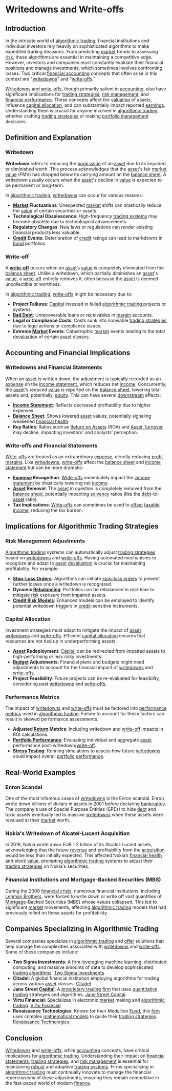 # Writedowns and Write-offs

## Introduction

In the intricate world of [algorithmic trading](../a/algorithmic_trading.md), financial institutions and individual investors rely heavily on sophisticated algorithms to make expedited trading decisions. From predicting [market](../m/market.md) trends to assessing [risk](../r/risk.md), these algorithms are essential in maintaining a competitive edge. However, investors and companies must constantly evaluate their financial positions and manage investments, which sometimes involves confronting losses. Two critical [financial accounting](../f/financial_accounting.md) concepts that often arise in this context are "[writedowns](../w/writedowns_in_trading.md)" and "[write-offs](../w/write-offs_in_trading.md)."

[Writedowns](../w/writedowns_in_trading.md) and [write-offs](../w/write-offs_in_trading.md), though primarily salient in [accounting](../a/accounting.md), also have significant implications for [trading strategies](../t/trading_strategies.md), [risk management](../r/risk_management.md), and [financial performance](../f/financial_performance.md). These concepts affect the [valuation](../v/valuation.md) of assets, influence [capital allocation](../c/capital_allocation.md), and can substantially impact reported [earnings](../e/earnings.md). Understanding them is crucial for anyone involved in [algorithmic trading](../a/algorithmic_trading.md), whether crafting [trading strategies](../t/trading_strategies.md) or making [portfolio management](../p/portfolio_management.md) decisions.

## Definition and Explanation

### Writedown

**Writedown** refers to reducing the [book value](../b/book_value.md) of an [asset](../a/asset.md) due to its impaired or diminished worth. This process acknowledges that the [asset](../a/asset.md)'s fair [market value](../m/market_value.md) (FMV) has dropped below its carrying amount on the [balance sheet](../b/balance_sheet.md). A writedown usually occurs when the [asset](../a/asset.md)'s decline in [value](../v/value.md) is expected to be permanent or long-term.

In [algorithmic trading](../a/algorithmic_trading.md), [writedowns](../w/writedowns_in_trading.md) can occur for various reasons:

- **[Market](../m/market.md) Fluctuations**: Unexpected [market](../m/market.md) shifts can drastically reduce the [value](../v/value.md) of certain securities or assets.
- **Technological Obsolescence**: High-frequency [trading systems](../t/trading_systems.md) may become obsolete due to technological advancements.
- **Regulatory Changes**: New laws or regulations can render existing financial products less valuable.
- **[Credit](../c/credit.md) Events**: Deterioration of [credit](../c/credit.md) ratings can lead to markdowns in [bond](../b/bond.md) portfolios.

### Write-off

A **[write-off](../w/write-off.md)** occurs when an [asset](../a/asset.md)’s [value](../v/value.md) is completely eliminated from the [balance sheet](../b/balance_sheet.md). Unlike a writedown, which partially diminishes an [asset](../a/asset.md)'s [value](../v/value.md), a [write-off](../w/write-off.md) entirely removes it, often because the [asset](../a/asset.md) is deemed uncollectible or worthless.

In [algorithmic trading](../a/algorithmic_trading.md), [write-offs](../w/write-offs_in_trading.md) might be necessary due to:

- **Project Failures**: [Capital](../c/capital.md) invested in failed [algorithmic trading](../a/algorithmic_trading.md) projects or systems.
- **[Bad Debt](../b/bad_debt.md)**: Unrecoverable loans or receivables in [margin](../m/margin.md) accounts.
- **Legal or Compliance Costs**: Costs sunk into nonviable [trading strategies](../t/trading_strategies.md) due to legal actions or compliance issues.
- **Extreme [Market](../m/market.md) Events**: Catastrophic [market](../m/market.md) events leading to the total [devaluation](../d/devaluation.md) of certain [asset](../a/asset.md) classes.

## Accounting and Financial Implications

### Writedowns and Financial Statements

When an [asset](../a/asset.md) is written down, the adjustment is typically recorded as an [expense](../e/expense.md) on the [income statement](../i/income_statement.md), which reduces net [income](../i/income.md). Concurrently, the [asset](../a/asset.md)'s reduced [value](../v/value.md) is reported on the [balance sheet](../b/balance_sheet.md), lowering total assets and, potentially, [equity](../e/equity.md). This can have several [downstream](../d/downstream.md) effects:

- **[Income Statement](../i/income_statement.md)**: Reflects decreased profitability due to higher expenses.
- **[Balance Sheet](../b/balance_sheet.md)**: Shows lowered [asset](../a/asset.md) values, potentially signaling weakened [financial health](../f/financial_health.md).
- **Key Ratios**: Ratios such as [Return on Assets](../r/return_on_assets_(roa).md) (ROA) and [Asset Turnover](../a/asset_turnover.md) may decline, impacting investors' and analysts’ perception.

### Write-offs and Financial Statements

[Write-offs](../w/write-offs_in_trading.md) are treated as an extraordinary [expense](../e/expense.md), directly reducing [profit margins](../p/profit_margins_in_trading.md). Like [writedowns](../w/writedowns_in_trading.md), [write-offs](../w/write-offs_in_trading.md) affect the [balance sheet](../b/balance_sheet.md) and [income statement](../i/income_statement.md) but can be more dramatic:

- **[Expense](../e/expense.md) Recognition**: [Write-offs](../w/write-offs_in_trading.md) immediately impact the [income statement](../i/income_statement.md) by drastically lowering net [income](../i/income.md).
- **[Asset](../a/asset.md) Removal**: The [asset](../a/asset.md) in question is completely removed from the [balance sheet](../b/balance_sheet.md), potentially impacting [solvency](../s/solvency.md) ratios (like the [debt](../d/debt.md)-to-[asset](../a/asset.md) ratio).
- **Tax Implications**: [Write-offs](../w/write-offs_in_trading.md) can sometimes be used to [offset](../o/offset.md) [taxable income](../t/taxable_income.md), reducing the tax burden.

## Implications for Algorithmic Trading Strategies

### Risk Management Adjustments

[Algorithmic trading](../a/algorithmic_trading.md) systems can automatically adjust [trading strategies](../t/trading_strategies.md) based on [writedowns](../w/writedowns_in_trading.md) and [write-offs](../w/write-offs_in_trading.md). Having automated mechanisms to recognize and adapt to [asset](../a/asset.md) [devaluation](../d/devaluation.md) is crucial for maintaining profitability. For example:

- **[Stop-Loss Orders](../s/stop-loss_orders.md)**: Algorithms can initiate [stop-loss orders](../s/stop-loss_orders.md) to prevent further losses once a writedown is recognized.
- **Dynamic [Rebalancing](../r/rebalancing.md)**: Portfolios can be rebalanced in real-time to mitigate [risk](../r/risk.md) exposure from impaired assets.
- **[Credit Risk Models](../c/credit_risk_models.md)**: Enhanced models can be employed to identify potential writedown triggers in [credit](../c/credit.md)-sensitive instruments.

### Capital Allocation

Investment strategies must adapt to mitigate the impact of [asset](../a/asset.md) [writedowns](../w/writedowns_in_trading.md) and [write-offs](../w/write-offs_in_trading.md). Efficient [capital allocation](../c/capital_allocation.md) ensures that resources are not tied up in underperforming assets.

- **[Asset](../a/asset.md) Redeployment**: [Capital](../c/capital.md) can be redirected from impaired assets to high-performing or less risky investments.
- **[Budget](../b/budget.md) Adjustments**: Financial plans and budgets might need adjustments to account for the financial impact of [writedowns](../w/writedowns_in_trading.md) and [write-offs](../w/write-offs_in_trading.md).
- **Project Feasibility**: Future projects can be re-evaluated for feasibility, considering past [writedowns](../w/writedowns_in_trading.md) and [write-offs](../w/write-offs_in_trading.md).

### Performance Metrics

The impact of [writedowns](../w/writedowns_in_trading.md) and [write-offs](../w/write-offs_in_trading.md) must be factored into [performance metrics](../p/performance_metrics.md) used in [algorithmic trading](../a/algorithmic_trading.md). Failure to account for these factors can result in skewed performance assessments.

- **Adjusted [Return](../r/return.md) Metrics**: Including writedown and [write-off](../w/write-off.md) impacts in ROI calculations.
- **[Portfolio Performance](../p/portfolio_performance.md)**: Evaluating individual and aggregate [asset](../a/asset.md) performance post-writedown/[write-off](../w/write-off.md).
- **[Stress Testing](../s/stress_testing_in_trading.md)**: Running simulations to assess how future [writedowns](../w/writedowns_in_trading.md) could impact overall [portfolio performance](../p/portfolio_performance.md).

## Real-World Examples

### Enron Scandal

One of the most infamous cases of [writedowns](../w/writedowns_in_trading.md) is the Enron scandal. Enron wrote down billions of dollars in assets in 2001 before declaring [bankruptcy](../b/bankruptcy.md). The company's use of Special Purpose Entities (SPEs) to hide [debt](../d/debt.md) and toxic assets eventually led to massive [writedowns](../w/writedowns_in_trading.md) when these assets were revalued at their [market](../m/market.md) worth.

### Nokia's Writedown of Alcatel-Lucent Acquisition

In 2018, Nokia wrote down EUR 1.2 billion of its Alcatel-Lucent assets, acknowledging that the future [revenue](../r/revenue.md) and profitability from the [acquisition](../a/acquisition.md) would be less than initially expected. This affected Nokia’s [financial health](../f/financial_health.md) and stock [value](../v/value.md), prompting [algorithmic trading](../a/algorithmic_trading.md) systems to adjust their [trading strategies](../t/trading_strategies.md) on Nokia's securities.

### Financial Institutions and Mortgage-Backed Securities (MBS)

During the 2008 [financial crisis](../f/financial_crisis.md), numerous financial institutions, including [Lehman Brothers](../l/lehman_brothers.md), were forced to write down or write off vast quantities of [Mortgage](../m/mortgage.md)-Backed Securities (MBS) whose values collapsed. This led to significant [market](../m/market.md) movements, affecting [algorithmic trading](../a/algorithmic_trading.md) models that had previously relied on these assets for profitability.

## Companies Specializing in Algorithmic Trading

Several companies specialize in [algorithmic trading](../a/algorithmic_trading.md) and [offer](../o/offer.md) solutions that help manage the complexities associated with [writedowns](../w/writedowns_in_trading.md) and [write-offs](../w/write-offs_in_trading.md). Some of these companies include:

- **Two Sigma Investments**: A [firm](../f/firm.md) leveraging [machine learning](../m/machine_learning.md), distributed computing, and massive amounts of data to develop sophisticated [trading algorithms](../t/trading_algorithms.md).
  [Two Sigma Investments](https://www.twosigma.com/)
- **Citadel**: A global financial institution employing algorithms for trading across various [asset](../a/asset.md) classes.
  [Citadel](https://www.citadel.com/)
- **Jane Street [Capital](../c/capital.md)**: A [proprietary trading](../p/proprietary_trading.md) [firm](../f/firm.md) that uses [quantitative trading](../q/quantitative_trading.md) strategies and algorithms.
  [Jane Street Capital](https://www.janestreet.com/)
- **Virtu Financial**: Specializes in electronic [market](../m/market.md) making and [algorithmic trading](../a/algorithmic_trading.md).
  [Virtu Financial](https://www.virtu.com/)
- **Renaissance Technologies**: Known for their Medallion [Fund](../f/fund.md), this [firm](../f/firm.md) uses complex [mathematical models](../m/mathematical_models_in_trading.md) to guide their [trading strategies](../t/trading_strategies.md).
  [Renaissance Technologies](https://www.rentec.com/)

## Conclusion

[Writedowns](../w/writedowns_in_trading.md) and [write-offs](../w/write-offs_in_trading.md), while [accounting](../a/accounting.md) concepts, have critical implications for [algorithmic trading](../a/algorithmic_trading.md). Understanding their impact on [financial statements](../f/financial_statements.md), [trading strategies](../t/trading_strategies.md), and [risk management](../r/risk_management.md) is essential for maintaining [robust](../r/robust.md) and adaptive [trading systems](../t/trading_systems.md). Firms specializing in [algorithmic trading](../a/algorithmic_trading.md) must continually innovate to manage the financial repercussions of these adjustments, ensuring they remain competitive in the fast-paced world of modern [finance](../f/finance.md).
